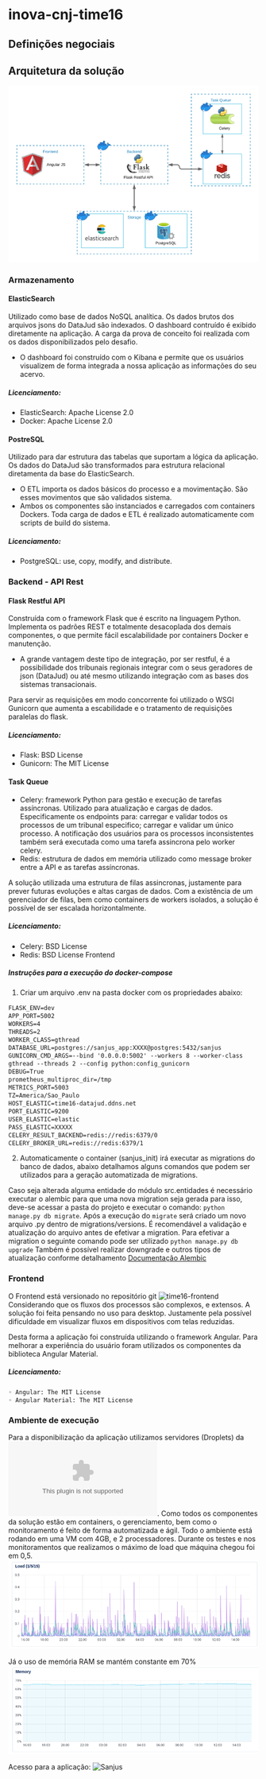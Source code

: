 # inova-cnj-time16

## Definições negociais

## Arquitetura da solução

![Arquitura do Sistema](doc/arquitetura.png)

### Armazenamento

#### ElasticSearch

Utilizado como base de dados NoSQL analítica. Os dados brutos dos arquivos jsons do DataJud são indexados. O dashboard contruído é exibido diretamente na aplicação. A carga da prova de conceito foi realizada com os dados disponibilizados pelo desafio.

- O dashboard foi construído com o Kibana e permite que os usuários visualizem de forma integrada a nossa aplicação as informações do seu acervo.

##### Licenciamento:

- ElasticSearch: Apache License 2.0
- Docker: Apache License 2.0

#### PostreSQL

Utilizado para dar estrutura das tabelas que suportam a lógica da aplicação. Os dados do DataJud são transformados para estrutura relacional diretamenta da base do ElasticSearch.

- O ETL importa os dados básicos do processo e a movimentação. São esses movimentos que são validados sistema.
- Ambos os componentes são instanciados e carregados com containers Dockers. Toda carga de dados e ETL é realizado automaticamente com scripts de build do sistema.

##### Licenciamento:

- PostgreSQL: use, copy, modify, and distribute.

### Backend - API Rest

#### Flask Restful API

Construída com o framework Flask que é escrito na linguagem Python. Implementa os padrões REST e totalmente desacoplada dos demais componentes, o que permite fácil escalabilidade por containers Docker e manutenção.

- A grande vantagem deste tipo de integração, por ser restful, é a possibilidade dos tribunais regionais integrar com o seus geradores de json (DataJud) ou até mesmo utilizando integração com as bases dos sistemas transacionais.

Para servir as requisições em modo concorrente foi utilizado o WSGI Gunicorn que aumenta a escabilidade e o tratamento de requisições paralelas do flask.

##### Licenciamento:

- Flask: BSD License
- Gunicorn: The MIT License

#### Task Queue

- Celery: framework Python para gestão e execução de tarefas assíncronas. Utilizado para atualização e cargas de dados. Especificamente os endpoints para: carregar e validar todos os processos de um tribunal especifico; carregar e validar um único processo. A notificação dos usuários para os processos inconsistentes também será executada como uma tarefa assincrona pelo worker celery.
- Redis: estrutura de dados em memória utilizado como message broker entre a API e as tarefas assíncronas.

A solução utilizada uma estrutura de filas assincronas, justamente para prever futuras evoluções e altas cargas de dados.
Com a existência de um gerenciador de filas, bem como containers de workers isolados, a solução é possível de ser escalada horizontalmente.

##### Licenciamento:

- Celery: BSD License
- Redis: BSD License
  Frontend

##### Instruções para a execução do docker-compose

1. Criar um arquivo .env na pasta docker com os propriedades abaixo:

```
FLASK_ENV=dev
APP_PORT=5002
WORKERS=4
THREADS=2
WORKER_CLASS=gthread
DATABASE_URL=postgres://sanjus_app:XXXX@postgres:5432/sanjus
GUNICORN_CMD_ARGS=--bind '0.0.0.0:5002' --workers 8 --worker-class gthread --threads 2 --config python:config_gunicorn
DEBUG=True
prometheus_multiproc_dir=/tmp
METRICS_PORT=5003
TZ=America/Sao_Paulo
HOST_ELASTIC=time16-datajud.ddns.net
PORT_ELASTIC=9200
USER_ELASTIC=elastic
PASS_ELASTIC=XXXXX
CELERY_RESULT_BACKEND=redis://redis:6379/0
CELERY_BROKER_URL=redis://redis:6379/1
```

2. Automaticamente o container (sanjus_init) irá executar as migrations do banco de dados, abaixo detalhamos alguns comandos que podem ser utilizados para a geração automatizada de migrations.

Caso seja alterada alguma entidade do módulo src.entidades é necessário executar o alembic para que uma nova migration seja gerada para isso, deve-se acessar a pasta do projeto e executar o comando: `python manage.py db migrate`.
Após a execução do `migrate` será criado um novo arquivo .py dentro de migrations/versions. É recomendável a validação e atualização do arquivo antes de efetivar a migration. Para efetivar a migration o seguinte comando pode ser utilizado `python manage.py db upgrade`
Também é possível realizar downgrade e outros tipos de atualização conforme detalhamento [Documentação Alembic](https://alembic.sqlalchemy.org/en/latest/)

### Frontend

O Frontend está versionado no repositório git ![time16-frontend](https://github.com/jhcruvinel/time16)
Considerando que os fluxos dos processos são complexos, e extensos. A solução foi feita pensando no uso para desktop.
Justamente pela possível dificuldade em visualizar fluxos em dispositivos com telas reduzidas.

Desta forma a aplicação foi construída utilizando o framework Angular. Para melhorar a experiência do usuário foram utilizados os componentes da biblioteca Angular Material.

##### Licenciamento:

    ◦ Angular: The MIT License
    ◦ Angular Material: The MIT License


### Ambiente de execução

Para a disponibilização da aplicação utilizamos servidores (Droplets) da ![Digital Ocean](www.digitalocean.com). Como todos os componentes da solução estão em containers, o gerenciamento, bem como o monitoramento é feito de forma automatizada e ágil.
Todo o ambiente está rodando em uma VM com 4GB, e 2 processadores. 
Durante os testes e nos monitoramentos que realizamos o máximo de load que máquina chegou foi em 0,5.
![Load](doc/load-cpu.png)

Já o uso de memória RAM se mantém constante em 70%
![Memória](doc/memoria.png)


Acesso para a aplicação: ![Sanjus](http://time16-sanjus.ddns.net/)
